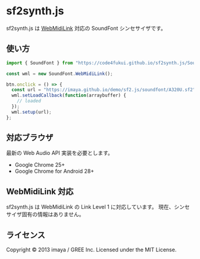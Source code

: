 sf2synth.js
===========

sf2synth.js は [WebMidiLink](http://www.g200kg.com/en/docs/webmidilink/) 対応の SoundFont シンセサイザです。


## 使い方

```js
import { SoundFont } from "https://code4fukui.github.io/sf2synth.js/SoundFont.js";

const wml = new SoundFont.WebMidiLink();

btn.onclick = () => {
  const url = "https://imaya.github.io/demo/sf2.js/soundfont/A320U.sf2";
  wml.setLoadCallback(function(arraybuffer) {
    // loaded
  });
  wml.setup(url);
};
```


## 対応ブラウザ

最新の Web Audio API 実装を必要とします。

- Google Chrome 25+
- Google Chrome for Android 28+


## WebMidiLink 対応

sf2synth.js は WebMidiLink の Link Level 1 に対応しています。
現在、シンセサイザ固有の情報はありません。


## ライセンス

Copyright &copy; 2013 imaya / GREE Inc.
Licensed under the MIT License.
